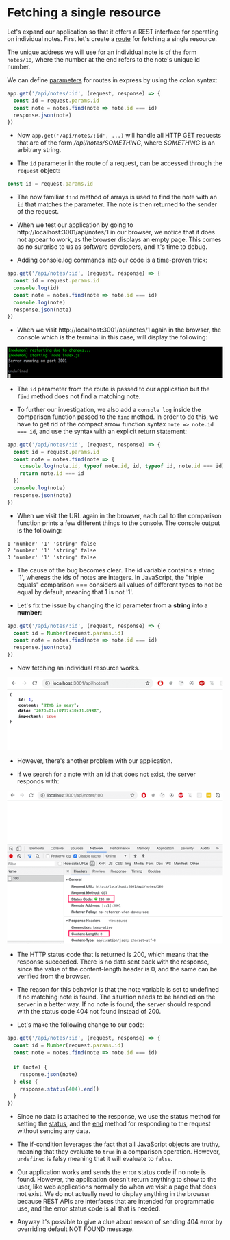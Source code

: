 # Fetching a single resource

Let's expand our application so that it offers a REST interface for operating on individual notes. First let's create a <a href="https://expressjs.com/en/guide/routing.html" target="_blank">route</a> for fetching a single resource.

The unique address we will use for an individual note is of the form `notes/10`, where the number at the end refers to the note's unique id number.

We can define <a href="https://expressjs.com/en/guide/routing.html#route-parameters" target="_blank">parameters</a> for routes in express by using the colon syntax:

```js
app.get('/api/notes/:id', (request, response) => {
  const id = request.params.id
  const note = notes.find(note => note.id === id)
  response.json(note)
})
```

- Now `app.get('/api/notes/:id', ...)` will handle all HTTP GET requests that are of the form */api/notes/SOMETHING*, where *SOMETHING* is an arbitrary string.

- The `id` parameter in the route of a request, can be accessed through the `request` object:

```js
const id = request.params.id
```

- The now familiar `find` method of arrays is used to find the note with an `id` that matches the parameter. The note is then returned to the sender of the request.

- When we test our application by going to http://localhost:3001/api/notes/1 in our browser, we notice that it does not appear to work, as the browser displays an empty page. This comes as no surprise to us as software developers, and it's time to debug.

- Adding console.log commands into our code is a time-proven trick:

```js
app.get('/api/notes/:id', (request, response) => {
  const id = request.params.id
  console.log(id)
  const note = notes.find(note => note.id === id)
  console.log(note)
  response.json(note)
})
```

- When we visit http://localhost:3001/api/notes/1 again in the browser, the console which is the terminal in this case, will display the following:

<img src="./terminalrouting.png" alt="resource showing undefined">

- The `id` parameter from the route is passed to our application but the `find` method does not find a matching note.

- To further our investigation, we also add a `console log` inside the comparison function passed to the `find` method. In order to do this, we have to get rid of the compact arrow function syntax `note => note.id === id`, and use the syntax with an explicit return statement:

```js
app.get('/api/notes/:id', (request, response) => {
  const id = request.params.id
  const note = notes.find(note => {
    console.log(note.id, typeof note.id, id, typeof id, note.id === id)
    return note.id === id
  })
  console.log(note)
  response.json(note)
})
```

- When we visit the URL again in the browser, each call to the comparison function prints a few different things to the console. The console output is the following:

```
1 'number' '1' 'string' false
2 'number' '1' 'string' false
3 'number' '1' 'string' false
```

- The cause of the bug becomes clear. The id variable contains a string '1', whereas the ids of notes are integers. In JavaScript, the "triple equals" comparison === considers all values of different types to not be equal by default, meaning that 1 is not '1'.

- Let's fix the issue by changing the id parameter from a **string** into a **number**:

```js
app.get('/api/notes/:id', (request, response) => {
  const id = Number(request.params.id)
  const note = notes.find(note => note.id === id)
  response.json(note)
})
```

- Now fetching an individual resource works.

<img src="./resourcefetched.png" alt="resource with id 1 is fetched">

- However, there's another problem with our application.

- If we search for a note with an id that does not exist, the server responds with:

<img src="./idnotexist.png" alt="non existing id as param">

- The HTTP status code that is returned is 200, which means that the response succeeded. There is no data sent back with the response, since the value of the content-length header is 0, and the same can be verified from the browser.

- The reason for this behavior is that the note variable is set to undefined if no matching note is found. The situation needs to be handled on the server in a better way. If no note is found, the server should respond with the status code 404 not found instead of 200.

- Let's make the following change to our code:


```js
app.get('/api/notes/:id', (request, response) => {
  const id = Number(request.params.id)
  const note = notes.find(note => note.id === id)
  
  if (note) {
    response.json(note)
  } else {
    response.status(404).end()
  }
})
```

- Since no data is attached to the response, we use the status method for setting the <a href="https://expressjs.com/en/4x/api.html#res.status" target="_blank">status</a>, and the <a href="https://expressjs.com/en/4x/api.html#res.end" target="_blank">end</a> method for responding to the request without sending any data.

- The if-condition leverages the fact that all JavaScript objects are truthy, meaning that they evaluate to `true` in a comparison operation. However, `undefined` is falsy meaning that it will evaluate to `false`.

- Our application works and sends the error status code if no note is found. However, the application doesn't return anything to show to the user, like web applications normally do when we visit a page that does not exist. We do not actually need to display anything in the browser because REST APIs are interfaces that are intended for programmatic use, and the error status code is all that is needed.

- Anyway it's possible to give a clue about reason of sending 404 error by overriding default NOT FOUND message.




















